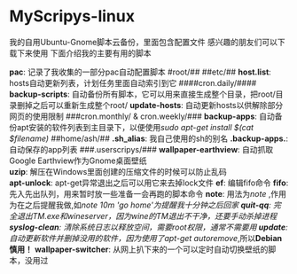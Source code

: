 # MyScripys-linux
我的自用Ubuntu-Gnome脚本云备份，里面包含配置文件
感兴趣的朋友们可以下载下来使用
下面介绍我的主要有用的脚本


**pac**: 记录了我收集的一部分pac自动配置脚本
#root/##
##etc/##
**host.list**: hosts自动更新列表，计划任务里面自动索引到它
####cron.daily/####
**backup-scripts**: 自动备份所有脚本，它可以用来直接生成整个目录，把root/目录删掉之后可以重新生成整个root/
**update-hosts**: 自动更新hosts以供解除部分网页的使用限制
###cron.monthly/ & cron.weekly/###
**backup-apps**: 自动备份apt安装的软件列表到主目录下，以便使用*sudo apt-get install $(cat $filename)*
##home/ash/##
**.sh_alias**: 我自己使用的sh的别名
**.backup-apps.**: 自动保存的app列表
###.userscripys/###
**wallpaper-earthview**: 自动抓取Google Earthview作为Gnome桌面壁纸  
**uzip**: 解压在Windows里面创建的压缩文件的时候可以防止乱码  
**apt-unlock**: apt-get异常退出之后可以用它来去掉lock文件
**ef**: 编辑fifo命令
**fifo**: 先入先出队列，用来暂时放一些准备一会再跑的脚本命令
**note**: 用法为*note <time> <to-do>*,作用为在<time>之后提醒我做<to-do>,如*note 10m 'go home'*为提醒我十分钟之后回家
**quit-qq**: 完全退出TM.exe和wineserver，因为wine的TM退出不干净，还要手动杀掉进程
**syslog-clean**: 清除系统日志以释放空间，需要root权限，通常不需要用
**update**: 自动更新软件并删掉没用的软件，因为使用了*apt-get autoremove*,所以**Debian慎用！**
**wallpaper-switcher**: 从网上扒下来的一个可以定时自动切换壁纸的脚本，没用过
